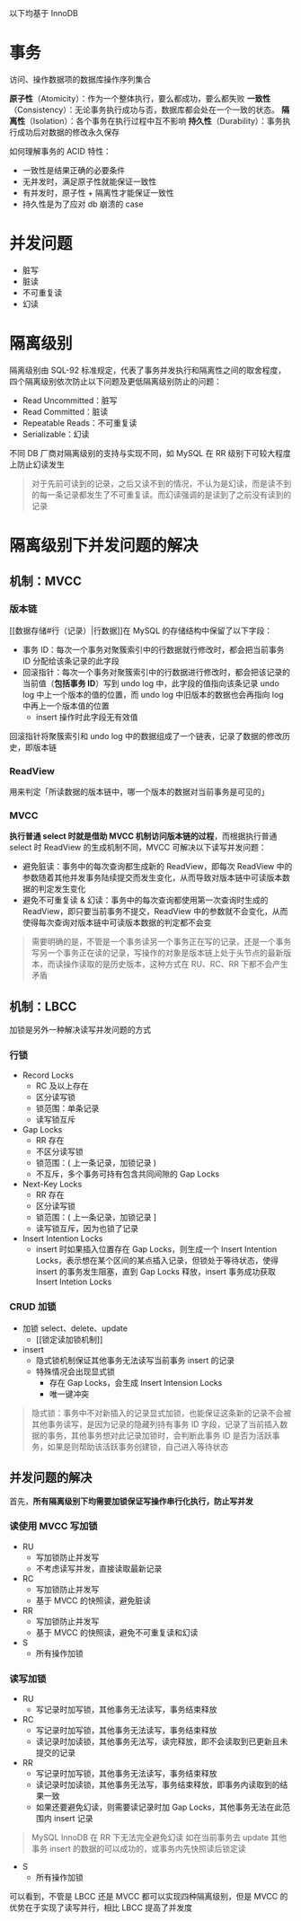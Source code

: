 以下均基于 InnoDB

# 事务

访问、操作数据项的数据库操作序列集合

**原子性**（Atomicity）：作为一个整体执行，要么都成功，要么都失败
**一致性**（Consistency）：无论事务执行成功与否，数据库都会处在一个一致的状态。
**隔离性**（Isolation）：各个事务在执行过程中互不影响
**持久性**（Durability）：事务执行成功后对数据的修改永久保存

如何理解事务的 ACID 特性：

* 一致性是结果正确的必要条件
* 无并发时，满足原子性就能保证一致性
* 有并发时，原子性 + 隔离性才能保证一致性
* 持久性是为了应对 db 崩溃的 case

# 并发问题

* 脏写
* 脏读
* 不可重复读
* 幻读
# 隔离级别

隔离级别由 SQL-92 标准规定，代表了事务并发执行和隔离性之间的取舍程度，四个隔离级别依次防止以下问题及更低隔离级别防止的问题：

* Read Uncommitted：脏写
* Read Committed：脏读
* Repeatable Reads：不可重复读
* Serializable：幻读

不同 DB 厂商对隔离级别的支持与实现不同，如 MySQL 在 RR 级别下可较大程度上防止幻读发生

> 对于先前可读到的记录，之后又读不到的情况，不认为是幻读，而是读不到的每一条记录都发生了不可重复读。而幻读强调的是读到了之前没有读到的记录

# 隔离级别下并发问题的解决

## 机制：MVCC

### 版本链

[[数据存储#行（记录）|行数据]]在 MySQL 的存储结构中保留了以下字段：

* 事务 ID：每次一个事务对聚簇索引中的行数据就行修改时，都会把当前事务 ID 分配给该条记录的此字段
* 回滚指针：每次一个事务对聚簇索引中的行数据进行修改时，都会把该记录的当前值（**包括事务 ID**）写到 undo log 中，此字段的值指向该条记录 undo log 中上一个版本的值的位置，而 undo log 中旧版本的数据也会再指向 log 中再上一个版本值的位置
	* insert 操作时此字段无有效值

回滚指针将聚簇索引和 undo log 中的数据组成了一个链表，记录了数据的修改历史，即版本链

### ReadView

用来判定「所读数据的版本链中，哪一个版本的数据对当前事务是可见的」

### MVCC

**执行普通 select 时就是借助 MVCC 机制访问版本链的过程**，而根据执行普通 select 时 ReadView 的生成机制不同，MVCC 可解决以下读写并发问题：

* 避免脏读：事务中的每次查询都生成新的 ReadView，即每次 ReadView 中的参数随着其他并发事务陆续提交而发生变化，从而导致对版本链中可读版本数据的判定发生变化
* 避免不可重复读 & 幻读：事务中的每次查询都使用第一次查询时生成的 ReadView，即只要当前事务不提交，ReadView 中的参数就不会变化，从而使得每次查询对版本链中可读版本数据的判定都不会变

> 需要明确的是，不管是一个事务读另一个事务正在写的记录，还是一个事务写另一个事务正在读的记录，写操作的对象是版本链上处于头节点的最新版本，而读操作读取的是历史版本，这种方式在 RU、RC、RR 下都不会产生矛盾

## 机制：LBCC

加锁是另外一种解决读写并发问题的方式

### 行锁

* Record Locks
	* RC 及以上存在
	* 区分读写锁
	* 锁范围：单条记录
	* 读写锁互斥
* Gap Locks
	* RR 存在
	* 不区分读写锁
	* 锁范围：( 上一条记录，加锁记录 )
	* 不互斥，多个事务可持有包含共同间隙的 Gap Locks
* Next-Key Locks
	* RR 存在
	* 区分读写锁
	* 锁范围：( 上一条记录，加锁记录 ]
	* 读写锁互斥，因为也锁了记录
* Insert Intention Locks
	* insert 时如果插入位置存在 Gap Locks，则生成一个 Insert Intention Locks，表示想在某个区间的某点插入记录，但锁处于等待状态，使得 insert 的事务发生阻塞，直到 Gap Locks 释放，insert 事务成功获取 Insert Intetion Locks

### CRUD 加锁

* 加锁 select、delete、update
	* [[锁定读加锁机制]]
* insert
	* 隐式锁机制保证其他事务无法读写当前事务 insert 的记录
	* 特殊情况会出现显式锁
		* 存在 Gap Locks，会生成 Insert Intension Locks
		* 唯一键冲突

> 隐式锁：事务中不对新插入的记录显式加锁，也能保证这条新的记录不会被其他事务读写，是因为记录的隐藏列持有事务 ID 字段，记录了当前插入数据的事务，其他事务想对此记录加锁时，会判断此事务 ID 是否为活跃事务，如果是则帮助该活跃事务创建锁，自己进入等待状态

## 并发问题的解决

首先，**所有隔离级别下均需要加锁保证写操作串行化执行，防止写并发**

### 读使用 MVCC 写加锁

* RU
	* 写加锁防止并发写
	* 不考虑读写并发，直接读取最新记录
* RC
	* 写加锁防止并发写
	* 基于 MVCC 的快照读，避免脏读
* RR
	* 写加锁防止并发写
	* 基于 MVCC 的快照读，避免不可重复读和幻读
* S
	* 所有操作加锁
### 读写加锁

* RU
	* 写记录时加写锁，其他事务无法读写，事务结束释放
* RC
	* 写记录时加写锁，其他事务无法读写，事务结束释放
	* 读记录时加读锁，其他事务无法写，读完释放，即不会读取到已更新且未提交的记录
* RR
	* 写记录时加写锁，其他事务无法读写，事务结束释放
	* 读记录时加读锁，其他事务无法写，事务结束释放，即事务内读取到的结果一致
	* 如果还要避免幻读，则需要读记录时加 Gap Locks，其他事务无法在此范围内 insert 记录

> MySQL InnoDB 在 RR 下无法完全避免幻读
> 如在当前事务去 update 其他事务 insert 的数据的可以成功的，或事务内先快照读后锁定读

* S
	* 所有操作加锁

可以看到，不管是 LBCC 还是 MVCC 都可以实现四种隔离级别，但是 MVCC 的优势在于实现了读写并行，相比 LBCC 提高了并发度